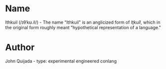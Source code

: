 # Name
Ithkuil (/ɪθˈkʊ.il/) - The name "Ithkuil" is an anglicized form of _Iţkuîl_, which in the original form roughly meant "hypothetical representation of a language."
# Author
John Quijada - 
type: experimental engineered conlang
